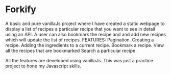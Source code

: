 # Forkify
A basic and pure vanillaJs project where I have created a static webpage to display a list of recipes a particular recipe that you want to see in detail using an API. A user can also bookmark the recipe and and add new recipes which will update the list of recipes.
FEATURES:
Pagination.
Creating a recipe.
Adding the ingredients to a current recipe.
Bookmark a recipe.
View all the recipes that are bookmarked
Search a particular recipe.

All the features are developed using vanillaJs. This was just a practice project to hone my Javascript skills.

